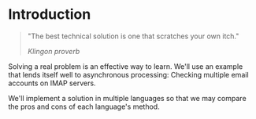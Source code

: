 # Introduction

> "The best technical solution is one that scratches your own itch."
>
> _Klingon proverb_

Solving a real problem is an effective way to learn.  We'll use an example that lends itself well to asynchronous processing: Checking multiple email accounts on IMAP servers.

We'll implement a solution in multiple languages so that we may compare the pros and cons of each language's method.
